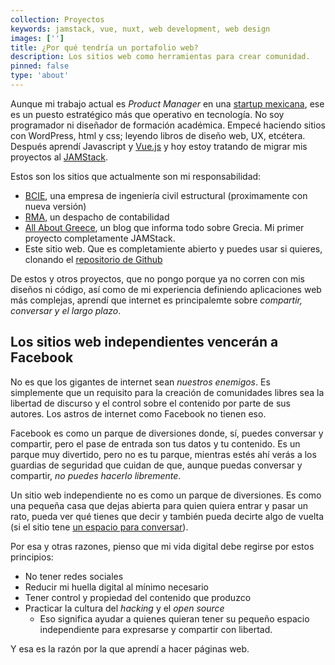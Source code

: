```yaml
---
collection: Proyectos
keywords: jamstack, vue, nuxt, web development, web design
images: ['']
title: ¿Por qué tendría un portafolio web?
description: Los sitios web como herramientas para crear comunidad.
pinned: false
type: 'about'
---
```



Aunque mi trabajo actual es *Product Manager* en una [startup mexicana](https://www.karmapulse.com/es/), ese es un puesto estratégico más que operativo en tecnología. No soy programador ni diseñador de formación académica. Empecé haciendo sitios con WordPress, html y css; leyendo libros de diseño web, UX, etcétera. Después aprendí Javascript y [Vue.js](https://vuejs.org/) y hoy estoy tratando de migrar mis proyectos al [JAMStack](https://jamstack.org/).

Estos son los sitios que actualmente son mi responsabilidad:

* [BCIE](http://www.bciestructural.com/), una empresa de ingeniería civil estructural (proximamente con nueva versión)
* [RMA](http://rma.mx/), un despacho de contabilidad
* [All About Greece](https://itsallaboutgreece.com/en), un blog que informa todo sobre Grecia. Mi primer proyecto completamente JAMStack.
* Este sitio web. Que es completamiente abierto y puedes usar si quieres, clonando el [repositorio de Github](https://github.com/abrahambahez/sabhz)

De estos y otros proyectos, que no pongo porque ya no corren con mis diseños ni código, así como de mi experiencia definiendo aplicaciones web más complejas, aprendí que internet es principalemte sobre *compartir, conversar y el largo plazo*.


## Los sitios web independientes vencerán a Facebook

No es que los gigantes de internet sean *nuestros enemigos*. Es simplemente que un requisito para la creación de comunidades libres sea la libertad de discurso y el control sobre el contenido por parte de sus autores. Los astros de internet como Facebook no tienen eso. 

Facebook es como un parque de diversiones donde, sí, puedes conversar y compartir, pero el pase de entrada son tus datos y tu contenido. Es un parque muy divertido, pero no es tu parque, mientras estés ahí verás a los guardias de seguridad que cuidan de que, aunque puedas conversar y compartir, *no puedes hacerlo libremente*.

Un sitio web independiente no es como un parque de diversiones. Es como una pequeña casa que dejas abierta para quien quiera entrar y pasar un rato, pueda ver qué tienes que decir y también pueda decirte algo de vuelta (si el sitio tene [un espacio para conversar](contacto)).

Por esa y otras razones, pienso que mi vida digital debe regirse por estos principios:

* No tener redes sociales
* Reducir mi huella digital al mínimo necesario
* Tener control y propiedad del contenido que produzco
* Practicar la cultura del *hacking* y el *open source*
  * Eso significa ayudar a quienes quieran tener su pequeño espacio independiente para expresarse y compartir con libertad.

Y esa es la razón por la que aprendí a hacer páginas web.
